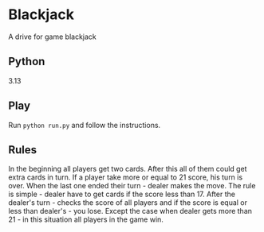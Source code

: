 # Blackjack

A drive for game blackjack

## Python

3.13

## Play

Run `python run.py` and follow the instructions.

## Rules

In the beginning all players get two cards. After this all of them could get extra cards in turn. If a player take more or equal to 21 score, his turn is over. When the last one ended their turn - dealer makes the move. The rule is simple - dealer have to get cards if the score less than 17. After the dealer's turn - checks the score of all players and if the score is equal or less than dealer's - you lose. Except the case when dealer gets more than 21 - in this situation all players in the game win.
